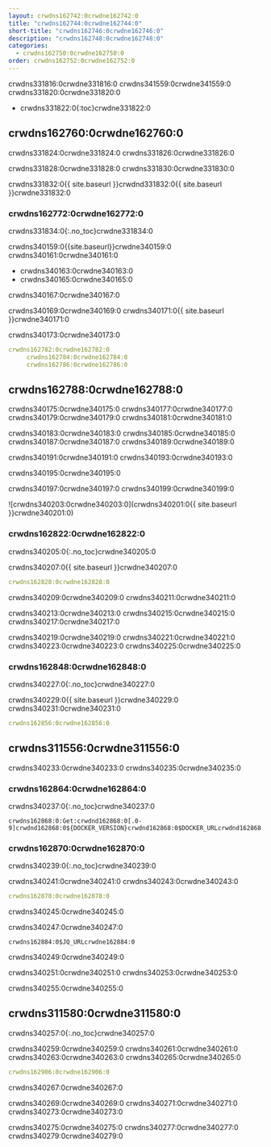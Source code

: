 ```yaml
---
layout: crwdns162742:0crwdne162742:0
title: "crwdns162744:0crwdne162744:0"
short-title: "crwdns162746:0crwdne162746:0"
description: "crwdns162748:0crwdne162748:0"
categories:
  - crwdns162750:0crwdne162750:0
order: crwdns162752:0crwdne162752:0
---
```


crwdns331816:0crwdne331816:0 crwdns341559:0crwdne341559:0 crwdns331820:0crwdne331820:0

- crwdns331822:0{:toc}crwdne331822:0

## crwdns162760:0crwdne162760:0

crwdns331824:0crwdne331824:0 crwdns331826:0crwdne331826:0

crwdns331828:0crwdne331828:0 crwdns331830:0crwdne331830:0

crwdns331832:0{{ site.baseurl }}crwdnd331832:0{{ site.baseurl }}crwdne331832:0

### crwdns162772:0crwdne162772:0

crwdns331834:0{:.no_toc}crwdne331834:0

crwdns340159:0{{site.baseurl}}crwdne340159:0 crwdns340161:0crwdne340161:0

- crwdns340163:0crwdne340163:0
- crwdns340165:0crwdne340165:0

crwdns340167:0crwdne340167:0

crwdns340169:0crwdne340169:0 crwdns340171:0{{ site.baseurl }}crwdne340171:0

crwdns340173:0crwdne340173:0

```YAML
crwdns162782:0crwdne162782:0
     crwdns162784:0crwdne162784:0
     crwdns162786:0crwdne162786:0
```

## crwdns162788:0crwdne162788:0

crwdns340175:0crwdne340175:0 crwdns340177:0crwdne340177:0 crwdns340179:0crwdne340179:0 crwdns340181:0crwdne340181:0

crwdns340183:0crwdne340183:0 crwdns340185:0crwdne340185:0 crwdns340187:0crwdne340187:0 crwdns340189:0crwdne340189:0

crwdns340191:0crwdne340191:0 crwdns340193:0crwdne340193:0

crwdns340195:0crwdne340195:0

crwdns340197:0crwdne340197:0 crwdns340199:0crwdne340199:0

![crwdns340203:0crwdne340203:0](crwdns340201:0{{ site.baseurl }}crwdne340201:0)

### crwdns162822:0crwdne162822:0

crwdns340205:0{:.no_toc}crwdne340205:0

crwdns340207:0{{ site.baseurl }}crwdne340207:0

```YAML
crwdns162828:0crwdne162828:0  
```

crwdns340209:0crwdne340209:0 crwdns340211:0crwdne340211:0

crwdns340213:0crwdne340213:0 crwdns340215:0crwdne340215:0 crwdns340217:0crwdne340217:0

crwdns340219:0crwdne340219:0 crwdns340221:0crwdne340221:0 crwdns340223:0crwdne340223:0 crwdns340225:0crwdne340225:0

### crwdns162848:0crwdne162848:0

crwdns340227:0{:.no_toc}crwdne340227:0

crwdns340229:0{{ site.baseurl }}crwdne340229:0 crwdns340231:0crwdne340231:0

```YAML
crwdns162856:0crwdne162856:0
```

## crwdns311556:0crwdne311556:0

crwdns340233:0crwdne340233:0 crwdns340235:0crwdne340235:0

### crwdns162864:0crwdne162864:0

crwdns340237:0{:.no_toc}crwdne340237:0

    crwdns162868:0:Get:crwdnd162868:0[.0-9]crwdnd162868:0${DOCKER_VERSION}crwdnd162868:0$DOCKER_URLcrwdnd162868:0${DOCKER_URL}crwdne162868:0
    

### crwdns162870:0crwdne162870:0

crwdns340239:0{:.no_toc}crwdne340239:0

crwdns340241:0crwdne340241:0 crwdns340243:0crwdne340243:0

```yaml
crwdns162878:0crwdne162878:0
```

crwdns340245:0crwdne340245:0

crwdns340247:0crwdne340247:0

    crwdns162884:0$JQ_URLcrwdne162884:0
    

crwdns340249:0crwdne340249:0

crwdns340251:0crwdne340251:0 crwdns340253:0crwdne340253:0

crwdns340255:0crwdne340255:0

## crwdns311580:0crwdne311580:0

crwdns340257:0{:.no_toc}crwdne340257:0

crwdns340259:0crwdne340259:0 crwdns340261:0crwdne340261:0 crwdns340263:0crwdne340263:0 crwdns340265:0crwdne340265:0

```yaml
crwdns162906:0crwdne162906:0 
```

crwdns340267:0crwdne340267:0

crwdns340269:0crwdne340269:0 crwdns340271:0crwdne340271:0 crwdns340273:0crwdne340273:0

crwdns340275:0crwdne340275:0 crwdns340277:0crwdne340277:0 crwdns340279:0crwdne340279:0

<div class="video-wrapper">
  <iframe width="560" height="315" src="crwdns162922:0crwdne162922:0" frameborder="0" allow="autoplay; encrypted-media" allowfullscreen></iframe>
</div>

